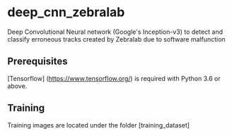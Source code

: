 # deep_cnn_zebralab
Deep Convolutional Neural network (Google's Inception-v3) to detect and classify erroneous tracks created by Zebralab due to software malfunction

## Prerequisites
[Tensorflow] (https://www.tensorflow.org/) is required with Python 3.6 or above.

## Training
Training images are located under the folder [training_dataset]

